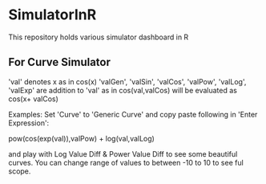 # SimulatorInR
This repository holds various simulator dashboard in R

## For Curve Simulator
'val' denotes x as in cos(x)
'valGen', 'valSin', 'valCos', 'valPow', 'valLog', 'valExp' are addition to 'val' as in cos(val,valCos) will be evaluated as cos(x+ valCos)

Examples:
Set 'Curve' to 'Generic Curve' and copy paste following in 'Enter Expression': 

pow(cos(exp(val)),valPow) + log(val,valLog) 

and play with Log Value Diff & Power Value Diff to see some beautiful curves. You can change range of values to between -10 to 10 to see ful scope.
